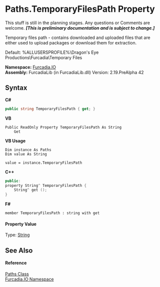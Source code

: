# Paths.TemporaryFilesPath Property 
This stuff is still in the planning stages. Any questions or Comments are welcome. _**\[This is preliminary documentation and is subject to change.\]**_

Temporary files path - contains downloaded and uploaded files that are either used to upload packages or download them for extraction. 

 Default: %ALLUSERSPROFILE%\Dragon's Eye Productions\Furcadia\Temporary Files

**Namespace:**&nbsp;<a href="N_Furcadia_IO">Furcadia.IO</a><br />**Assembly:**&nbsp;FurcadiaLib (in FurcadiaLib.dll) Version: 2.19.PreAlpha 42

## Syntax

**C#**<br />
``` C#
public string TemporaryFilesPath { get; }
```

**VB**<br />
``` VB
Public ReadOnly Property TemporaryFilesPath As String
	Get
```

**VB Usage**<br />
``` VB Usage
Dim instance As Paths
Dim value As String

value = instance.TemporaryFilesPath

```

**C++**<br />
``` C++
public:
property String^ TemporaryFilesPath {
	String^ get ();
}
```

**F#**<br />
``` F#
member TemporaryFilesPath : string with get

```


#### Property Value
Type: <a href="http://msdn2.microsoft.com/en-us/library/s1wwdcbf" target="_blank">String</a>

## See Also


#### Reference
<a href="T_Furcadia_IO_Paths">Paths Class</a><br /><a href="N_Furcadia_IO">Furcadia.IO Namespace</a><br />
